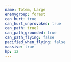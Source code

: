 ```yaml
---
name: Totem, Large
enemygroup: forest
can_hurt: true
can_hurt_unprovoked: true
can_path: true?
can_path_grounded: true
can_path_flying: false
pacified_when_flying: false
massive: true
hp: 12
---
```

